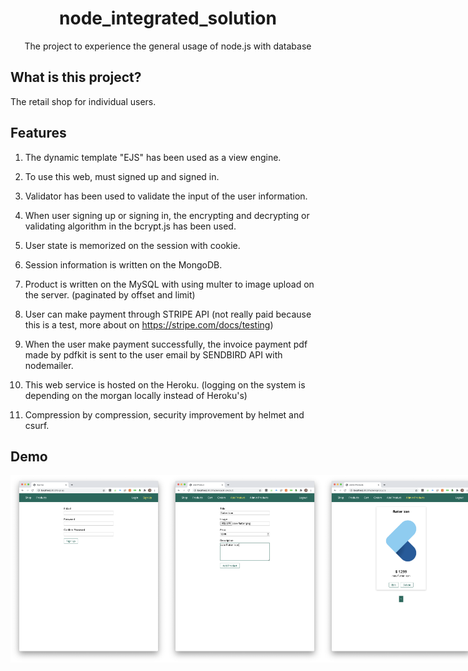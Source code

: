 <h1 align="center">node_integrated_solution</h1>
<div align="center">
    The project to experience the general usage of node.js with database
</div>

## What is this project?

The retail shop for individual users.

## Features

1. The dynamic template "EJS" has been used as a view engine.

2. To use this web, must signed up and signed in.

3. Validator has been used to validate the input of the user information.

4. When user signing up or signing in, the encrypting and decrypting or validating algorithm in the bcrypt.js has been used.

5. User state is memorized on the session with cookie.

6. Session information is written on the MongoDB.

7. Product is written on the MySQL with using multer to image upload on the server. (paginated by offset and limit)

8. User can make payment through STRIPE API (not really paid because this is a test, more about on https://stripe.com/docs/testing)

9. When the user make payment successfully, the invoice payment pdf made by pdfkit is sent to the user email by SENDBIRD API with nodemailer.

10. This web service is hosted on the Heroku. (logging on the system is depending on the morgan locally instead of Heroku's)

11. Compression by compression, security improvement by helmet and csurf.

## Demo

<div style="display:flex" align="center">
    <img src="images/1.png" alt="1" width="250">
    <img src="images/2.png" alt="2" width="250">
    <img src="images/3.png" alt="3" width="250">
    <img src="images/4.png" alt="4" width="250">
    <img src="images/5.png" alt="5" width="250">
    <img src="images/6.png" alt="6" width="250">
    <img src="images/7.png" alt="7" width="250">
    <img src="images/8.png" alt="8" width="250">
</div>
